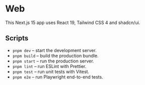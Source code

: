 # Web

This Next.js 15 app uses React 19, Tailwind CSS 4 and shadcn/ui.

## Scripts

- `pnpm dev` – start the development server.
- `pnpm build` – build the production bundle.
- `pnpm start` – run the production server.
- `pnpm lint` – run ESLint with Prettier.
- `pnpm test` – run unit tests with Vitest.
- `pnpm e2e` – run Playwright end-to-end tests.
